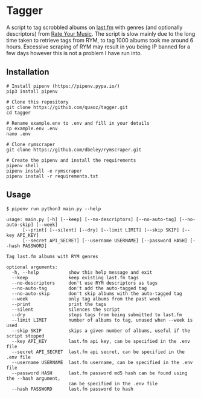 # Tagger

A script to tag scrobbled albums on [last.fm](https://last.fm) with genres (and optionally descriptors) from [Rate Your Music](https://rateyourmusic.com). The script is slow mainly due to the long time taken to retrieve tags from RYM, to tag 1000 albums took me around 6 hours. Excessive scraping of RYM may result in you being IP banned for a few days however this is not a problem I have run into.

## Installation

```shell
# Install pipenv (https://pipenv.pypa.io/)
pip3 install pipenv

# Clone this repository
git clone https://github.com/quaoz/tagger.git
cd tagger

# Rename example.env to .env and fill in your details
cp example.env .env
nano .env

# Clone rymscraper
git clone https://github.com/dbeley/rymscraper.git

# Create the pipenv and install the requirements
pipenv shell
pipenv install -e rymscraper
pipenv install -r requirements.txt
```

## Usage

```
$ pipenv run python3 main.py --help

usage: main.py [-h] [--keep] [--no-descriptors] [--no-auto-tag] [--no-auto-skip] [--week] 
      [--print] [--silent] [--dry] [--limit LIMIT] [--skip SKIP] [--key API_KEY] 
      [--secret API_SECRET] [--username USERNAME] [--password HASH] [--hash PASSWORD]

Tag last.fm albums with RYM genres

optional arguments:
  -h, --help           show this help message and exit
  --keep               keep existing last.fm tags
  --no-descriptors     don't use RYM descriptors as tags
  --no-auto-tag        don't add the auto-tagged tag
  --no-auto-skip       don't skip albums with the auto-tagged tag
  --week               only tag albums from the past week
  --print              print the tags
  --silent             silences the script
  --dry                stops tags from being submitted to last.fm
  --limit LIMIT        number of albums to tag, unused when --week is used
  --skip SKIP          skips a given number of albums, useful if the script stopped
  --key API_KEY        last.fm api key, can be specified in the .env file
  --secret API_SECRET  last.fm api secret, can be specified in the .env file
  --username USERNAME  last.fm username, can be specified in the .env file
  --password HASH      last.fm password md5 hash can be found using the --hash argument, 
                       can be specified in the .env file
  --hash PASSWORD      last.fm password to hash
```
